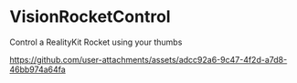# VisionRocketControl
Control a RealityKit Rocket using your thumbs

https://github.com/user-attachments/assets/adcc92a6-9c47-4f2d-a7d8-46bb974a64fa
